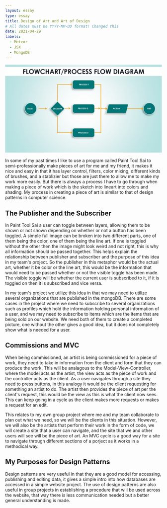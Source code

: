 ```yaml
---
layout: essay
type: essay
title: Design of Art and Art of Design
# All dates must be YYYY-MM-DD format! Changed this
date: 2021-04-29
labels:
  - Meteor
  - JSX
  - MongoDB
---
```


<img class="ui medium right floated rounded image" src="../images/flowchart2.jpg">

In some of my past times I like to use a program called Paint Tool Sai to semi-professionally make pieces of art for me and my friend, it makes it nice and easy in that it has layer
control, filters, color mixing, different kinds of brushes, and a stablizier but those are just there to allow me to make my work more easily. But there is always a process I have
to go through when making a piece of work which is the sketch into lineart into colors and shading. My process in creating a piece of art is similar to that of design patterns in
computer science.

## The Publisher and the Subscriber
In Paint Tool Sai a user can toggle between layers, allowing them to be shown or not shown depending on whether or not a button has been toggled. A simple full image can be broken
into two different parts, one of them being the color, one of them being the line art. If one is toggled without the other then the image might look weird and not right, this
is why all information should be passed together. This helps explain the relationship between publisher and subscriber and the purpose of this idea in my team's project. So
the publisher in this metaphor would be the actual art, whether it be color or the line art, this would be the information that would need to be passed whether or not the visible
toggle has been made. The visible toggle will be whether the current user is subscribed to it, if it is toggled on then it is subscribed and vice versa.

In my team's project we utilize this idea in that we may need to utilize several organizations that are published in the mongoDB. There are some cases in the project where we need
to subscribe to several organizations such as profiles which hold the information holding personal information of a user, and we may need to subscribe to items which are the items
that are being sold on our website. We need both of them to create a completed picture, one without the other gives a good idea, but it does not completely show what is needed for a
user.

## Commissions and MVC
When being commissioned, an artist is being commissioned for a piece of work, they need to take in information from the client and form that they can produce the work.
This will be analagous to the Model-View-Controller, where the model acts as the artist, the view acts as the piece of work and the controller acts as the client. As a user
navigates through a site they need to press buttons, in this analogy it would be the client requesting for something an artist to do. The artist then provides the piece of
art per the client's request, this would be the view as this is what the client now sees. This can keep going in a cycle as the client makes more requests or makes a request for
an edit.

This relates to my own group project where me and my team collaborate to plan out what we need, so we will be the clients in this situation. However, we will also be the artists
that perform their work in the form of code, we will create a site that a user can navigate, and the site that we and other users will see will be the piece of art. An MVC cycle
is a good way for a site to navigate through different sections of a porject as it works in a methodical way.

## My Purposes for Design Patterns
Design patterns are very useful in that they are a good model for accessing, publishing and editing data, it gives a simple intro into how databases are accessed in a simple website
project. The use of design patterns are also useful in group projects in establishing a procedure that will be used across the website, that way there is less communication needed
but a better general understanding is made.
